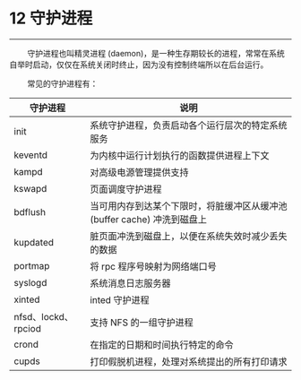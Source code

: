 # 12 守护进程
***

&emsp;&emsp;
守护进程也叫精灵进程 (daemon)，是一种生存期较长的进程，常常在系统自举时启动，仅仅在系统关闭时终止，因为没有控制终端所以在后台运行。

&emsp;&emsp;
常见的守护进程有：

|守护进程|说明|
| --- | --- |
|init|系统守护进程，负责启动各个运行层次的特定系统服务|
|keventd|为内核中运行计划执行的函数提供进程上下文|
|kampd|对高级电源管理提供支持|
|kswapd|页面调度守护进程|
|bdflush|当可用内存到达某个下限时，将脏缓冲区从缓冲池 (buffer cache) 冲洗到磁盘上|
|kupdated|脏页面冲洗到磁盘上，以便在系统失效时减少丢失的数据|
|portmap|将 rpc 程序号映射为网络端口号|
|syslogd|系统消息日志服务器|
|xinted|inted 守护进程|
|nfsd、lockd、rpciod|支持 NFS 的一组守护进程|
|crond|在指定的日期和时间执行特定的命令|
|cupds|打印假脱机进程，处理对系统提出的所有打印请求|